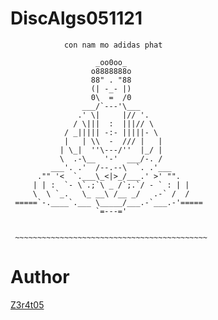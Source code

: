 # DiscAlgs051121
                con nam mo adidas phat  
 
                       _oo0oo_
                      o8888888o
                      88" . "88
                      (| -_- |)
                      0\  =  /0
                    ___/`---'\___
                   .' \|     |// '.
                  / \|||  :  |||// \
                / _||||| -:- |||||- \
                |   | \\  -  /// |   |
               | \_|  ''\---/''  |_/ |
               \  .-\__  '-'  ___/-. /
             ___'. .'  /--.--\  `. .'___
          ."" '<  `.___\_<|>_/___.' >' "".
         | | :  `- \`.;`\ _ /`;.`/ - ` : | |
         \  \ `_.   \_ __\ /__ _/   .-` /  /
     =====`-.____`.___ \_____/___.-`___.-'=====
                       `=---='
  
  
     ~~~~~~~~~~~~~~~~~~~~~~~~~~~~~~~~~~~~~~~~~~~ 
# Author                                        
[Z3r4t05](https://github.com/Z3r4t05)
